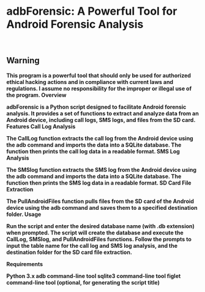 <strong> <h1> adbForensic: A Powerful Tool for Android Forensic Analysis </h1> </strong> <br>
<strong> <h2> Warning </h2>

This program is a powerful tool that should only be used for authorized ethical hacking actions and in compliance with current laws and regulations. I assume no responsibility for the improper or illegal use of the program.
Overview

adbForensic is a Python script designed to facilitate Android forensic analysis. It provides a set of functions to extract and analyze data from an Android device, including call logs, SMS logs, and files from the SD card.
Features
Call Log Analysis

The CallLog function extracts the call log from the Android device using the adb command and imports the data into a SQLite database. The function then prints the call log data in a readable format.
SMS Log Analysis

The SMSlog function extracts the SMS log from the Android device using the adb command and imports the data into a SQLite database. The function then prints the SMS log data in a readable format.
SD Card File Extraction

The PullAndroidFiles function pulls files from the SD card of the Android device using the adb command and saves them to a specified destination folder.
Usage

Run the script and enter the desired database name (with .db extension) when prompted.
The script will create the database and execute the CallLog, SMSlog, and PullAndroidFiles functions.
Follow the prompts to input the table name for the call log and SMS log analysis, and the destination folder for the SD card file extraction.

Requirements

Python 3.x
adb command-line tool
sqlite3 command-line tool
figlet command-line tool (optional, for generating the script title)
